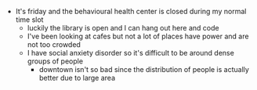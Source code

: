 *   It's friday and the behavioural health center is closed during my normal time slot
    *   luckily the library is open and I can hang out here and code
    *   I've been looking at cafes but not a lot of places have power and are not too crowded
    *   I have social anxiety disorder so it's difficult to be around dense groups of people
        *   downtown isn't so bad since the distribution of people is actually better due to large area